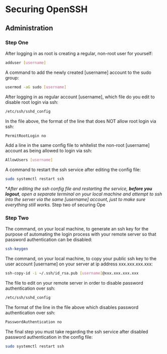 # Securing OpenSSH
## Administration

### Step One
After logging in as root is creating a regular, non-root user for yourself:
```bash
adduser [username]
```
A command to add the newly created [username] account to the sudo group:
```bash
usermod -aG sudo [username]
```
After logging in as regular account [username], which file do you edit to disable root login via ssh:
```bash
/etc/ssh/sshd_config
```
In the file above, the format of the line that does NOT allow root login via ssh:
```bash
PermitRootLogin no
```
Add a line in the same config file to whitelist the non-root [username] account as being allowed to login via ssh:
```bash
AllowUsers [username]
```
A command to restart the ssh service after editing the config file:
```bash
sudo systemctl restart ssh
```
**After editing the ssh config file and restarting the service, **before you logout**, open a separate terminal on your local machine and attempt to ssh into the server via the same [username] account, just to make sure everything still works.*
Step two of securing Ope

### Step Two
The command, on your local machine, to generate an ssh key for the purpose of automating the login process with your remote server so that password authentication can be disabled:
```bash
ssh-keygen
```
The command, on your local machine, to copy your public ssh key to the user account [username] on your server at ip address xxx.xxx.xxx.xxx:
```bash
ssh-copy-id -i ~/.ssh/id_rsa.pub [username]@xxx.xxx.xxx.xxx
```
The file to edit on your remote server in order to disable password authentication over ssh:
```bash
/etc/ssh/sshd_config
```
The format of the line in the file above which disables password authentication over ssh:
```bash
PasswordAuthentication no
```
The final step you must take regarding the ssh service after disabled password authentication in the config file:
```bash
sudo systemctl restart ssh
```

